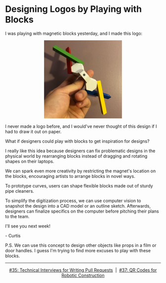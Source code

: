 # Designing Logos by Playing with Blocks

I was playing with magnetic blocks yesterday, and I made this logo:

<p align="center">
  <img width="50%" src="../assets/036/helix_logo.jpg" alt="My logo made with magnetic blocks"/>
</p>

I never made a logo before, and I would've never thought of this design if I had to draw it out on paper.

What if designers could play with blocks to get inspiration for designs?

I really like this idea because designers can fix problematic designs in the physical world by rearranging blocks instead of dragging and rotating shapes on their laptops.

We can spark even more creativity by restricting the magnet's location on the blocks, encouraging artists to arrange blocks in novel ways.

To prototype curves, users can shape flexible blocks made out of sturdy pipe cleaners.

To simplify the digitization process, we can use computer vision to snapshot the design into a CAD model or an outline sketch. Afterwards, designers can finalize specifics on the computer before pitching their plans to the team.

I'll see you next week!

\- Curtis

P.S. We can use this concept to design other objects like props in a film or door handles. I guess I'm trying to find more excuses to play with these blocks.

<!--START OF FOOTER-->
<hr style="margin-top:9px;height:1px;border: 0;background-image: linear-gradient(to right, rgba(0, 0, 0, 0.0), rgba(0, 0, 0, 0.5),rgba(0, 0, 0, 0.0));">
<!--START OF ISSUE NAVIGATION LINKS-->
<p align="center"><a href='035_technical_interviews_for_writing_pull_requests.md'>#35: Technical Interviews for Writing Pull Requests</a>&nbsp;&nbsp;|&nbsp;&nbsp;<a href='037_qr_codes_for_robotic_construction.md'>#37: QR Codes for Robotic Construction</a></p>
<!--START OF ISSUE NAVIGATION LINKS-->
<!--END OF FOOTER-->
